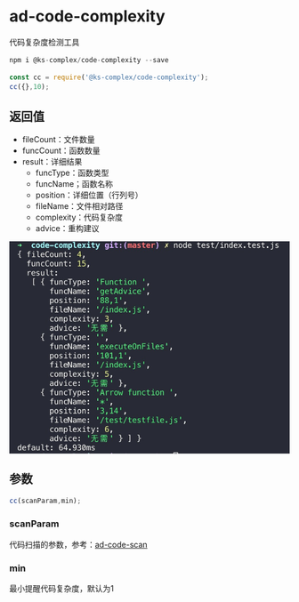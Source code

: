 # ad-code-complexity

代码复杂度检测工具

```js
npm i @ks-complex/code-complexity --save
```

```js
const cc = require('@ks-complex/code-complexity');
cc({},10);
```

## 返回值

- fileCount：文件数量
- funcCount：函数数量
- result：详细结果
    - funcType：函数类型
    - funcName；函数名称
    - position：详细位置（行列号）
    - fileName：文件相对路径
    - complexity：代码复杂度
    - advice：重构建议

<img src="../dist/img/com.jpg" align=center>


## 参数

```js
cc(scanParam,min);
```

### scanParam

代码扫描的参数，参考：[ad-code-scan](../ad-code-scan/)

### min

最小提醒代码复杂度，默认为1

